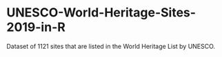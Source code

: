 # UNESCO-World-Heritage-Sites-2019-in-R
Dataset of 1121 sites that are listed in the World Heritage List by UNESCO.
